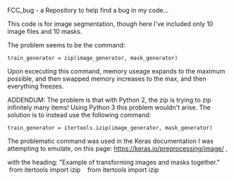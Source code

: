 FCC_bug - a Repository to help find a bug in my code...

This code is for image segmentation, though here I've included only 10 image files and 10 masks. 

The problem seems to be the command:

    train_generator = zip(image_generator, mask_generator)

Upon excecuting this command, memory useage expands to the maximum possible, 
and then swapped memory increases to the max, and then everything freezes.

ADDENDUM: The problem is that with Python 2, the zip is trying to zip infinitely many items! Using Python 3 this problem wouldn't arise. The solution is to instead use the following command:

    train_generator = itertools.izip(image_generator, mask_generator)

The problematic command was used in the Keras documentation I was attempting to emulate, 
on this page:  https://keras.io/preprocessing/image/ , 

with the  heading:  "Example of transforming images and masks together."
    from itertools import izip    from itertools import izip
